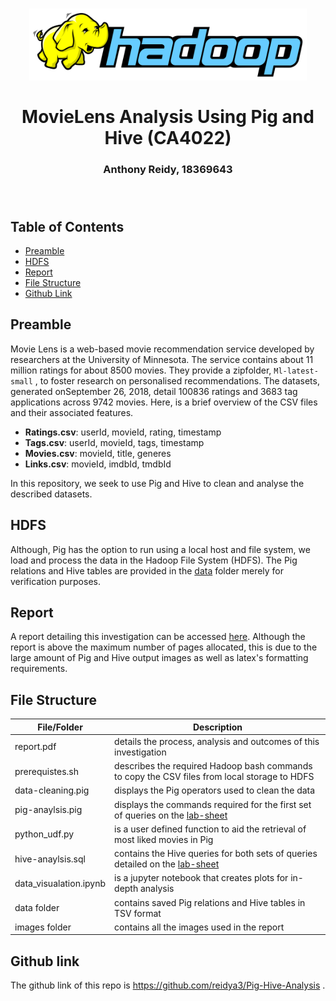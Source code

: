 <h1 align="center">
  <img alt="Iowa Gambling logo" src="./images/pig-hive-logo.png" height="115px" />
  <br/>
  <br/>
  MovieLens Analysis Using Pig and Hive (CA4022)
</h1>
<h3 align="center">
  Anthony Reidy, 18369643
  <br/><br/><br/>
</h3>

## Table of Contents
- [Preamble](#preamble)
- [HDFS](#hdfs)
- [Report](#report)
- [File Structure](#file-structure)
- [Github Link](#github-link)

## Preamble
Movie Lens is a web-based movie recommendation service developed by researchers at the University of Minnesota.  The service contains about 11 million ratings for about 8500 movies.  They provide a zipfolder, `Ml-latest-small` , to foster research on personalised recommendations.  The datasets, generated onSeptember 26, 2018, detail 100836 ratings and 3683 tag applications across 9742 movies.  Here, is a brief overview of the CSV files and their associated features.
- **Ratings.csv**:  userId, movieId, rating, timestamp
- **Tags.csv**:  userId, movieId, tags, timestamp
- **Movies.csv**:  movieId, title, generes
- **Links.csv**:  movieId, imdbId, tmdbId

In  this  repository,  we  seek  to  use  Pig  and  Hive  to  clean  and  analyse  the  described  datasets.

## HDFS
Although, Pig has the option to run using a local host and file system, we load and process the data in the Hadoop File System (HDFS). The Pig relations and Hive tables are provided in the [data](data) folder merely for verification purposes. 

## Report 
A report detailing this investigation can be accessed [here](report.pdf). Although the report is above the maximum number of pages allocated, this is due to the large amount of Pig and Hive output images as well as latex's formatting requirements. 

## File Structure
| File/Folder      | Description |
| ----------- | ----------- |
| report.pdf      | details the process, analysis and outcomes of this investigation     |
| prerequistes.sh      | describes the required Hadoop bash commands to copy the CSV files from local storage to HDFS   |
| data-cleaning.pig   | displays the Pig operators used to clean the data        |
| pig-anaylsis.pig   | displays the commands required for the first set of queries on the [lab-sheet](https://github.com/CA4022/Lab3-HivePigMovielens#tasks) |
| python_udf.py   |  is a user defined function to aid the retrieval of most liked movies in Pig |
|  hive-anaylsis.sql  | contains the Hive queries for both sets of queries detailed on the [lab-sheet](https://github.com/CA4022/Lab3-HivePigMovielens#tasks)       |
| data_visualation.ipynb  | is  a jupyter notebook that creates plots for in-depth analysis       |
| data folder   | contains saved Pig relations and Hive tables in TSV format       |
| images folder   | contains all the images used in the report      |


## Github link
The github link of this repo is https://github.com/reidya3/Pig-Hive-Analysis .
